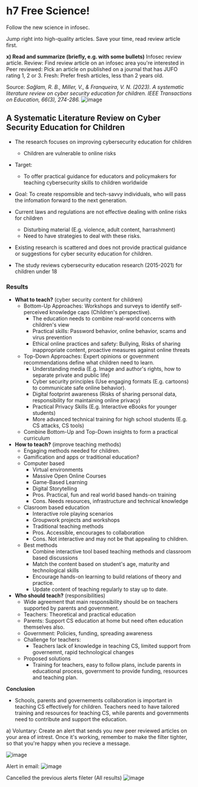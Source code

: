# h7 Free Science!
Follow the new science in infosec.

Jump right into high-quality articles. Save your time, read review article first.

**x) Read and summarize (briefly, e.g. with some bullets)**
Infosec review article.
Review: Find review article on an infosec area you're interested in
Peer reviewed: Pick an article on published on a journal that has JUFO rating 1, 2 or 3.
Fresh: Prefer fresh articles, less than 2 years old.

Source: _Sağlam, R. B., Miller, V., & Franqueira, V. N. (2023). A systematic literature review on cyber security education for children. IEEE Transactions on Education, 66(3), 274-286._
![image](https://github.com/user-attachments/assets/c6443280-b4c0-4435-b28f-cd39a4ec49fe)


## A Systematic Literature Review on Cyber Security Education for Children

- The research focuses on improving cybersecurity education for children
   - Children are vulnerable to online risks
- Target:
   - To offer practical guidance for educators and policymakers for teaching cybersecurity skills to children worldwide
- Goal: To create respomsible and tech-savvy individuals, who will pass the infomation forward to the next generation.

- Current laws and regulations are not effective dealing with online risks for children
   - Disturbing material (E.g. violence, adult content, harrashment)
   - Need to have strategies to deal with these risks.
- Existing research is scattered and does not provide practical guidance or suggestions for cyber security education for children.
- The study reviews cybersecurity education research (2015-2021) for children under 18

### Results 
- **What to teach?** (cyber security content for children)
   - Bottom-Up Approaches: Workshops and surveys to identify self-perceived knowledge caps (Children's perspective).
      - The education needs to combine real-world concerns with children's view
      - Practical skills: Password behavior, online behavior, scams and virus prevention
      - Ethical online practices and safety: Bullying, Risks of sharing inappropriate content, proactive measures against online threats
   - Top-Down Approaches: Expert opinions or government recommendations define what children need to learn.
      - Understanding media (E.g. Image and author's rights, how to separate private and public life)
      - Cyber security principles (Use engaging formats (E.g. cartoons) to communicate safe online behavior).
      - Digital footprint awareness (Risks of sharing personal data, responsibility for maintaining online privacy)
      - Practical Privacy Skills (E.g. Interactive eBooks for younger students)
      - More advanced technical training for high school students (E.g. CS attacks, CS tools)
   - Combine Bottom-Up and Top-Down insights to form a practical curriculum 
- **How to teach?** (improve teaching methods)
   - Engaging methods needed for children.
   - Gamification and apps or traditional education?
   - Computer based
      - Virtual environments
      - Massive Open Online Courses
      - Game-Based Learning
      - Digital Storytelling
      - Pros. Practical, fun and real world based hands-on training
      - Cons. Needs resources, infrastructure and technical knowledge
   - Clasroom based education
      - Interactive role playing scenarios
      - Groupwork projects and workshops
      - Traditional teaching methods
      - Pros. Accessible, encourages to collaboration
      - Cons. Not interactive and may not be that appealing to children.
   - Best methods
      - Combine interactive tool based teaching methods and classroom based discussions
      - Match the content based on student's age, maturity and technological skills
      - Encourage hands-on learning to build relations of theory and practice. 
      - Update content of teaching regularly to stay up to date.
- **Who should teach?** (responsibilities)
   - Wide agreement that main responsibility should be on teachers supported by parents and government.
   - Teachers: Theoretical and practical education
   - Parents: Support CS education at home but need often education themselves also.
   - Government: Policies, funding, spreading awareness
   - Challenge for teachers:
      - Teachers lack of knowledge in teaching CS, limited support from governemnt, rapid technological changes
   - Proposed solutions
      - Training for teachers, easy to follow plans, include parents in educational process, government to provide funding, resources and teaching plan. 
    
**Conclusion**
- Schools, parents and governements collaboration is important in teaching CS effectively for children. Teachers need to have tailored training and resources for teaching CS, while parents and governments need to contribute and support the education. 

a) Voluntary: Create an alert that sends you new peer reviewed articles on your area of intrest. Once it's working, remember to make the filter tighter, so that you're happy when you recieve a message.

![image](https://github.com/user-attachments/assets/1712a881-c6b9-4cbd-8f01-1dec168981e1)

Alert in email: 
![image](https://github.com/user-attachments/assets/64ba0306-935e-4f69-9360-18ccbe1298af)

Cancelled the previous alerts fileter (All results)
![image](https://github.com/user-attachments/assets/83e242e5-058a-47c7-90e7-a36fd92e4fb1)



